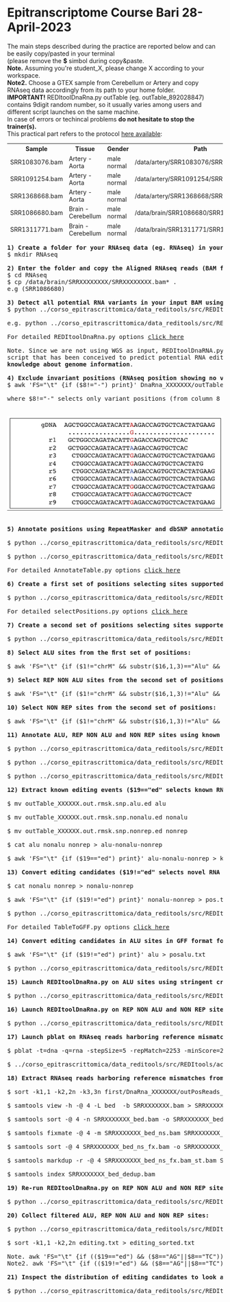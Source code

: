 # Epitranscriptome Course Bari 28-April-2023 
<p> 
The main steps described during the practice are reported below and can be easily copy/pasted in your terminal <br>
(please remove the <b>$</b> simbol during copy&paste.<br>
<b>Note.</b> Assuming you're student_X, please change X according to your workspace.<br>
<b>Note2.</b> Choose a GTEX sample from Cerebellum or Artery and copy RNAseq data accordingly from its path to your home folder.<br>
<b>IMPORTANT!</b> REDItoolDnaRna.py outTable (eg. outTable_892028847) contains 9digit random number, so it usually varies among users and different script launches on the same machine.<br>
  In case of errors or techincal problems <b>do not hesitate to stop the trainer(s).</b><br>
  This practical part refers to the protocol <a href="https://www.nature.com/articles/s41596-019-0279-7">here available</a>:
<div align="center">
<table>
<thead>
<th>Sample</th>
<th>Tissue</th>
<th>Gender</th>
<th>Path</th>
<tr>
<td>SRR1083076.bam</td>
<td>Artery - Aorta</td>
<td>male normal</td> 
<td>/data/artery/SRR1083076/SRR1083076.bam/</td>
</tr>
<tr>
<td>SRR1091254.bam</td>
<td>Artery - Aorta</td>
<td>male normal</td>
<td>/data/artery/SRR1091254/SRR1091254.bam</td>
</tr>
<tr>
<td>SRR1368668.bam</td>
<td>Artery - Aorta</td>
<td>male normal</td>
<td>/data/artery/SRR1368668/SRR1368668.bam</td>
</tr>
<tr>
<td>SRR1086680.bam</td>
<td>Brain - Cerebellum</td>
<td>male normal</td>
<td>/data/brain/SRR1086680/SRR1086680.bam</td>
</tr>
<tr>
<td>SRR1311771.bam</td>
<td>Brain - Cerebellum</td>
<td>male normal</td>
<td>/data/brain/SRR1311771/SRR1311771.bam</td>
</tr>
</tr>
<tr>
<!--td>SRR1319672.bam</td>
<td>Brain - Cerebellum</td>
<td>male normal</td>
<td>/data/brain/SRR1319672/SRR1319672.bam</td-->
</tr>  
</thead>
</table>
</div>
</p>

<pre>
<b>1) Create a folder for your RNAseq data (eg. RNAseq) in your home folder (eg. student_X)</b>
$ mkdir RNAseq

<b>2) Enter the folder and copy the Aligned RNAseq reads (BAM format) from /data to it</b>
$ cd RNAseq
$ cp /data/brain/SRRXXXXXXXX/SRRXXXXXXXX.bam* .
e.g (SRR1086680)

<b>3) Detect all potential RNA variants in your input BAM using the REDItoolDnaRNA.py script:</b>
$ python ../corso_epitrascrittomica/data_reditools/src/REDItools/main/REDItoolDnaRna.py -o /home/student_<b>X</b>/RNAseq -i SRRXXXXXXX.bam -f /data/annotations/GRCh37.primary_assembly.genome.fa -t 4 -c 0,1 -m 0,255 -v 1 -q 0,30 -e -n 0.0 -N 0.0 -u -l -p

e.g. python ../corso_epitrascrittomica/data_reditools/src/REDItools/main/REDItoolDnaRna.py -o /home/student_7/RNAseq -i SRR1319672.bam -f /data/annotations/GRCh37.primary_assembly.genome.fa -t 4 -c 0,1 -m 0,255 -v 1 -q 0,30 -e -n 0.0 -N 0.0 -u -l -p

For detailed REDItoolDnaRna.py options <a href="https://github.com/BioinfoUNIBA/REDItools/blob/master/README_1.md#reditooldnarna-py">click here</a>

Note. Since we are not using WGS as input, REDItoolDnaRNA.py will work as REDItoolDenovo.py, another Reditools package <br>script that has been conceived to predict potential RNA editing events using <b>RNA-Seq data alone and without any a priori <br>knowledge about genome information</b>.

<b>4) Exclude invariant positions (RNAseq position showing no variations respect to the genome reference):</b>
$ awk 'FS="\t" {if ($8!="-") print}' DnaRna_XXXXXXX/outTable_XXXXXX > outTable_XXXXXX.out

where $8!="-" selects only variant positions (from column 8 of the output table)

<div align="center">
<img src="img4.png"></img>
</div>

<b>5) Annotate positions using RepeatMasker and dbSNP annotations:</b>

$ python ../corso_epitrascrittomica/data_reditools/src/REDItools/accessory/AnnotateTable.py -a /data/annotations/rmsk.sorted.gtf.gz -n rmsk -i outTable_XXXXXX.out -o outTable_XXXXXX.out.out.rmsk -u

$ python ../corso_epitrascrittomica/data_reditools/src/REDItools/accessory/AnnotateTable.py -a /data/annotations/snp151.sorted.gtf.gz -n snp151 -i outTable_XXXXXX.out.rmsk -o outTable_XXXXXX.out.rmsk.snp -u

For detailed AnnotateTable.py options <a href="https://github.com/BioinfoUNIBA/REDItools/blob/master/README_1.md#annotatetable-py">click here</a>

<b>6) Create a first set of positions selecting sites supported by at least five RNAseq reads and a single mismatch:</b>

$ python ../corso_epitrascrittomica/data_reditools/src/REDItools/accessory/selectPositions.py -i outTable_XXXXXX.out.rmsk.snp -c 5 -v 1 -f 0.0 -o outTable_XXXXXX.out.rmsk.snp.sel1

For detailed selectPositions.py options <a href="https://github.com/BioinfoUNIBA/REDItools/blob/master/README_1.md#selectpositions-py">click here</a>

<b>7) Create a second set of positions selecting sites supported by ≥10 RNAseq reads, three mismatches and minimum editing frequency of 0.1: </b>

$ python ../corso_epitrascrittomica/data_reditools/src/REDItools/accessory/selectPositions.py -i outTable_XXXXXX.out.rmsk.snp -c 10 -v 3 -f 0.1 -o outTable_XXXXXX.out.rmsk.snp.sel2

<b>8) Select ALU sites from the ﬁrst set of positions:</b>

$ awk 'FS="\t" {if ($1!="chrM" && substr($16,1,3)=="Alu" && $17=="-" && $8!="-") print}' outTable_XXXXXX.out.rmsk.snp.sel1 > outTable_XXXXXX.out.rmsk.snp.alu

<b>9) Select REP NON ALU sites from the second set of positions, excluding sites in Simple repeats or Low complexity regions:</b>

$ awk 'FS="\t" {if ($1!="chrM" && substr($16,1,3)!="Alu" && $15!="-" && $15!="Simple_repeat" && $15!="Low_complexity" && $17=="-" && $8!="-" && $9>=0.1) print}' outTable_XXXXXX.out.rmsk.snp.sel2 > outTable_XXXXXX.out.rmsk.snp.nonalu

<b>10) Select NON REP sites from the second set of positions:</b>

$ awk 'FS="\t" {if ($1!="chrM" && substr($16,1,3)!="Alu" && $15=="-" && $17=="-" && $8!="-" && $9>=0.1) print}' outTable_XXXXXX.out.rmsk.snp.sel2 > outTable_XXXXXX.out.rmsk.snp.nonrep

<b>11) Annotate ALU, REP NON ALU and NON REP sites using known editing events from REDIportal:</b>

$ python ../corso_epitrascrittomica/data_reditools/src/REDItools/accessory/AnnotateTable.py -a /data/annotations/atlas.gtf.gz -n ed -k R -c 1 -i outTable_XXXXXX.out.rmsk.snp.alu -o outTable_XXXXXX.out.rmsk.snp.alu.ed -u

$ python ../corso_epitrascrittomica/data_reditools/src/REDItools/accessory/AnnotateTable.py -a /data/annotations/atlas.gtf.gz -n ed -k R -c 1 -i outTable_XXXXXX.out.rmsk.snp.nonalu -o outTable_XXXXXX.out.rmsk.snp.nonalu.ed -u

$ python ../corso_epitrascrittomica/data_reditools/src/REDItools/accessory/AnnotateTable.py -a /data/annotations/atlas.gtf.gz -n ed -k R -c 1 -i outTable_XXXXXX.out.rmsk.snp.nonrep -o outTable_XXXXXX.out.rmsk.snp.nonrep.ed -u

<b>12) Extract known editing events ($19=="ed" selects known RNA editing events) from ALU, REP NON ALU and NON REP sites:</b>

$ mv outTable_XXXXXX.out.rmsk.snp.alu.ed alu

$ mv outTable_XXXXXX.out.rmsk.snp.nonalu.ed nonalu

$ mv outTable_XXXXXX.out.rmsk.snp.nonrep.ed nonrep

$ cat alu nonalu nonrep > alu-nonalu-nonrep

$ awk 'FS="\t" {if ($19=="ed") print}' alu-nonalu-nonrep > knownEditing 

<b>13) Convert editing candidates ($19!="ed" selects novel RNA editing events.) in REP NON ALU and NON REP sites in GFF format for further filtering:</b>

$ cat nonalu nonrep > nonalu-nonrep

$ awk 'FS="\t" {if ($19!="ed") print}' nonalu-nonrep > pos.txt

$ python ../corso_epitrascrittomica/data_reditools/src/REDItools/accessory/TableToGFF.py -i pos.txt -s -t -o pos.gff

For detailed TableToGFF.py options <a href="https://github.com/BioinfoUNIBA/REDItools/blob/master/README_1.md#tabletogff-py-new-in-version-1-0-3">click here</a>

<b>14) Convert editing candidates in ALU sites in GFF format for further filtering:</b>

$ awk 'FS="\t" {if ($19!="ed") print}' alu > posalu.txt

$ python ../corso_epitrascrittomica/data_reditools/src/REDItools/accessory/TableToGFF.py -i posalu.txt -s -t -o posalu.gff

<b>15) Launch REDItoolDnaRna.py on ALU sites using stringent criteria to recover potential editing candidates:</b>

$ python ../corso_epitrascrittomica/data_reditools/src/REDItools/main/REDItoolDnaRna.py -s 2 -g 2 -S -t 4 -i SRRXXXXXXX.bam -f /data/annotations/GRCh37.primary_assembly.genome.fa -c 5,5 -q 30,30 -m 255,255 -O 5,5 -p -u -a 11-6 -l -v 1 -n 0.0 -e -T posalu.sorted.gff.gz -w /data/annotations/gencode.v30lift37.splicesites.txt -k /data/annotations/nochr -R -o firstalu

<b>16) Launch REDItoolDnaRna.py on REP NON ALU and NON REP sites using stringent criteria to recover RNAseq reads harboring reference mismatches:</b>

$ python ../corso_epitrascrittomica/data_reditools/src/REDItools/main/REDItoolDnaRna.py -s 2 -g 2 -S -t 4 -i SRRXXXXXXX.bam -f /data/annotations/GRCh37.primary_assembly.genome.fa -c 10,10 -q 30,30 -m 255,255 -O 5,5 -p -u -a 11-6 -l -v 3 -n 0.1 -e -T pos.sorted.gff.gz -w /data/annotations/gencode.v30lift37.splicesites.txt -k /data/annotations/nochr --reads -R --addP -o first

<b>17) Launch pblat on RNAseq reads harboring reference mismatches from previous step and select multimapping reads:</b>

$ pblat -t=dna -q=rna -stepSize=5 -repMatch=2253 -minScore=20 -minIdentity=0 /data/annotations/GRCh37.primary_assembly.genome.fa first/DnaRna_506544611/outReads_506544611 reads.psl

$ ../corso_epitrascrittomica/data_reditools/src/REDItools/accessory/readPsl.py reads.psl badreads.txt

<b>18) Extract RNAseq reads harboring reference mismatches from Step 17 and remove duplicates:</b>
  
$ sort -k1,1 -k2,2n -k3,3n first/DnaRna_XXXXXXX/outPosReads_XXXXXX | mergeBed > bed

$ samtools view -h -@ 4 -L bed  -b SRRXXXXXXX.bam > SRRXXXXXXX_bed.bam

$ samtools sort -@ 4 -n SRRXXXXXXX_bed.bam -o SRRXXXXXXX_bed_ns.bam 

$ samtools fixmate -@ 4 -m SRRXXXXXXX_bed_ns.bam SRRXXXXXXX_bed_ns_fx.bam

$ samtools sort -@ 4 SRRXXXXXXX_bed_ns_fx.bam -o SRRXXXXXXX_bed_ns_fx.bam_st.bam

$ samtools markdup -r -@ 4 SRRXXXXXXX_bed_ns_fx.bam_st.bam SRRXXXXXXX_bed_dedup.bam

$ samtools index SRRXXXXXXX_bed_dedup.bam

<b>19) Re-run REDItoolDnaRna.py on REP NON ALU and NON REP sites using stringent criteria, deduplicated reads and mis-mapping info:</b>

$ python ../corso_epitrascrittomica/data_reditools/src/REDItools/main/REDItoolDnaRna.py -s 2 -g 2 -S -t 4 -i SRRXXXXXXX_bed_dedup.bam -f /data/annotations/GRCh37.primary_assembly.genome.fa -c 10,10 -q 30,30 -m 255,255 -O 5,5 -p -u -a 11-6 -l -v 3 -n 0.1 -e -T pos.sorted.gff.gz -w /data/annotations/gencode.v30lift37.splicesites.txt -R -k /data/annotations/nochr -b badreads.txt --rmIndels -o second
  
<b>20) Collect filtered ALU, REP NON ALU and NON REP sites:</b>

$ python ../corso_epitrascrittomica/data_reditools/src/REDItools/NPscripts/collect_editing_candidates.py 

$ sort -k1,1 -k2,2n editing.txt > editing_sorted.txt

Note. awk 'FS="\t" {if (($19=="ed") && ($8=="AG"||$8=="TC")) print}' editing_sorted.txt 
Note2. awk 'FS="\t" {if (($19!="ed") && ($8=="AG"||$8=="TC")) print}' editing_sorted.txt 

<b>21) Inspect the distribution of editing candidates to look at A-to-I enrichment: </b>

$ python ../corso_epitrascrittomica/data_reditools/src/REDItools/NPscripts/get_Statistics.py
  
